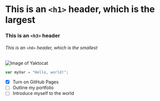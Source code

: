 # This is an `<h1>` header, which is the largest

### This is an `<h3>` header

###### This is an `<h6>` header, which is the smallest

![Image of Yaktocat](https://octodex.github.com/images/yaktocat.png)

``` javascript
var myVar = "Hello, world!";
```
- [x] Turn on GitHub Pages
- [ ] Outline my portfolio
- [ ] Introduce myself to the world
